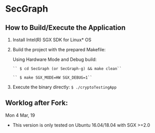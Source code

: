 # SecGraph

## How to Build/Execute the Application

1. Install Intel(R) SGX SDK for Linux* OS

2. Build the project with the prepared Makefile:
   
   Using Hardware Mode and Debug build:
   
       `` $ cd SecGraph (or SecGraph-g) && make clean``
       
       `` $ make SGX_MODE=HW SGX_DEBUG=1``

3. Execute the binary directly:
   `
    $ ./cryptoTestingApp
   `

## Worklog after Fork:

Mon 4 Mar, 19

- This version is only tested on Ubuntu 16.04/18.04 with SGX >=2.0
